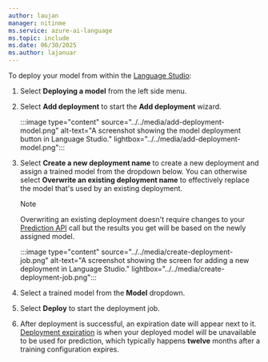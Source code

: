 ```yaml
---
author: laujan
manager: nitinme
ms.service: azure-ai-language
ms.topic: include
ms.date: 06/30/2025
ms.author: lajanuar
---
```



To deploy your model from within the [Language Studio](https://aka.ms/LanguageStudio):

1. Select **Deploying a model** from the left side menu.

1. Select **Add deployment** to start the **Add deployment** wizard.

    :::image type="content" source="../../media/add-deployment-model.png" alt-text="A screenshot showing the model deployment button in Language Studio." lightbox="../../media/add-deployment-model.png":::

1. Select **Create a new deployment name** to create a new deployment and assign a trained model from the dropdown below. You can otherwise select **Overwrite an existing deployment name** to effectively replace the model that's used by an existing deployment.

    > [!NOTE]
    > Overwriting an existing deployment doesn't require changes to your [Prediction API](https://aka.ms/clu-runtime-api) call but the results you get will be based on the newly assigned model.
    
    :::image type="content" source="../../media/create-deployment-job.png" alt-text="A screenshot showing the screen for adding a new deployment in Language Studio." lightbox="../../media/create-deployment-job.png":::

1. Select a trained model from the **Model** dropdown. 

1. Select **Deploy** to start the deployment job.

1. After deployment is successful, an expiration date will appear next to it. [Deployment expiration](../../../concepts/model-lifecycle.md#expiration-timeline) is when your deployed model will be unavailable to be used for prediction, which typically happens **twelve** months after a training configuration expires.
